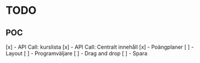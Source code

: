 ﻿# TODO

## POC

[x] - API Call: kurslista
[x] - API Call: Centralt innehåll
[x] - Poängplaner
[ ] - Layout
[ ] - Programväljare
[ ] - Drag and drop
[ ] - Spara
